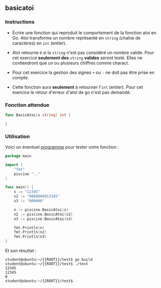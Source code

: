 ## basicatoi

### Instructions

-   Écrire une fonction qui reproduit le comportement de la fonction atoi en Go. Atoi transforme un nombre représenté en `string` (chaîne de caractères) en `int` (entier).

-   Atoi retourne `0` si la `string` n'est pas considéré un nombre valide. Pour cet exercice **seulement des** `string` **valides** seront testé. Elles ne contiendront que un ou plusieurs chiffres comme charact.

-   Pour cet exercice la gestion des signes `+` ou `-` ne doit pas être prise en compte.

-   Cette fonction aura **seulement** à retourner l'`int` (entier). Pour cet exercice le retour d'erreur d'atoi de go n'est pas demandé.

### Fonction attendue

```go
func BasicAtoi(s string) int {

}
```

### Utilisation

Voici un éventuel [programme](TODO-LINK) pour tester votre fonction :

```go
package main

import (
	"fmt"
	piscine ".."
)

func main() {
	s := "12345"
	s2 := "0000000012345"
	s3 := "000000"

	n := piscine.BasicAtoi(s)
	n2 := piscine.BasicAtoi(s2)
	n3 := piscine.BasicAtoi(s3)

	fmt.Println(n)
	fmt.Println(n2)
	fmt.Println(n3)
}
```

Et son résultat :

```console
student@ubuntu:~/{{ROOT}}/test$ go build
student@ubuntu:~/{{ROOT}}/test$ ./test
12345
12345
0
student@ubuntu:~/{{ROOT}}/test$
```

